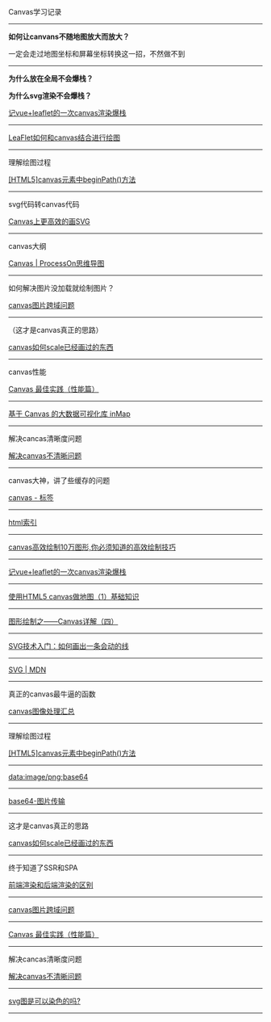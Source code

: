 Canvas学习记录

---

**如何让canvans不随地图放大而放大？**

一定会走过地图坐标和屏幕坐标转换这一招，不然做不到

---

**为什么放在全局不会爆栈？**

**为什么svg渲染不会爆栈？**

[记vue+leaflet的一次canvas渲染爆栈](https://www.cnblogs.com/cqq626/p/9434040.html)

---



[LeaFlet如何和canvas结合进行绘图](https://blog.csdn.net/weixin_40184249/article/details/82530064)



---

理解绘图过程

[[HTML5]canvas元素中beginPath()方法](https://blog.csdn.net/xuyjun/article/details/18099147)

---

svg代码转canvas代码

[Canvas上更高效的画SVG](http://ju.outofmemory.cn/entry/351006)

---

canvas大纲

[Canvas | ProcessOn思维导图](https://www.processon.com/view/5a54b4e5e4b01acda59593dd#map)

---
如何解决图片没加载就绘制图片？

[canvas图片跨域问题](https://www.cnblogs.com/mengff/p/7895279.html)

---

（这才是canvas真正的思路）

[canvas如何scale已经画过的东西](http://www.imooc.com/wenda/detail/501163)

---

canvas性能

[Canvas 最佳实践（性能篇）](https://www.cnblogs.com/mopagunda/p/5622911.html)

---

[基于 Canvas 的大数据可视化库 inMap](https://www.sohu.com/a/213212447_827544)

---

解决cancas清晰度问题

[解决canvas不清晰问题](https://blog.csdn.net/m0_37327931/article/details/77374842)

---

canvas大神，讲了些缓存的问题

[canvas - 标签](https://www.cnblogs.com/axes/tag/canvas/)

---
[html索引](http://whxaxes.github.io/canvas-test/menu.html)

---

[canvas高效绘制10万图形,你必须知道的高效绘制技巧](https://segmentfault.com/a/1190000017133772)

---

[记vue+leaflet的一次canvas渲染爆栈](https://www.cnblogs.com/cqq626/p/9434040.html)

---



[使用HTML5 canvas做地图（1）基础知识](https://www.cnblogs.com/HPhone/p/3426397.html)

---

[图形绘制之——Canvas详解（四）](https://blog.csdn.net/womengmengyan/article/details/48520065)

---

[SVG技术入门：如何画出一条会动的线](http://www.webhek.com/post/animated-line-drawing-in-svg.html)

---
[SVG | MDN](https://developer.mozilla.org/zh-CN/docs/Web/SVG)

---

真正的canvas最牛逼的函数

[canvas图像处理汇总](https://www.cnblogs.com/st-leslie/p/8317850.html?utm_source=debugrun&utm_medium=referral#orgin)

---

理解绘图过程

[[HTML5]canvas元素中beginPath()方法](https://blog.csdn.net/xuyjun/article/details/18099147)

---

[data:image/png;base64](https://blog.csdn.net/a460550542/article/details/72511039)

---

[base64-图片传输](https://blog.csdn.net/u013368397/article/details/82563136)

---

这才是canvas真正的思路

[canvas如何scale已经画过的东西](http://www.imooc.com/wenda/detail/501163)

---
终于知道了SSR和SPA

[前端渲染和后端渲染的区别](https://www.jianshu.com/p/14c3c4f61d90)

---

[canvas图片跨域问题](https://www.cnblogs.com/mengff/p/7895279.html)

---

[Canvas 最佳实践（性能篇）](https://www.cnblogs.com/mopagunda/p/5622911.html)

---

解决cancas清晰度问题

[解决canvas不清晰问题](https://blog.csdn.net/m0_37327931/article/details/77374842)

---

[svg图是可以染色的吗?](h[https://www.baidu.com/s?ie=utf-8&f=8&rsv_bp=1&rsv_idx=1&tn=baidu&wd=svg%E5%9B%BE%E6%98%AF%E5%8F%AF%E4%BB%A5%E6%9F%93%E8%89%B2%E7%9A%84%E5%90%97%EF%BC%9F&oq=konva%2520npm&rsv_pq=86021dc600000db4&rsv_t=d2950XXxSwQWnn5AuJWGDEdDAUIbqrkdAYZ94nTWObsYXqWF4D4TSSMQ%2BNg&rqlang=cn&rsv_enter=1&rsv_dl=tb&inputT=7831&rsv_sug3=40&rsv_sug1=13&rsv_sug7=100&rsv_sug2=0&rsv_sug4=7831](https://www.baidu.com/s?ie=utf-8&f=8&rsv_bp=1&rsv_idx=1&tn=baidu&wd=svg图是可以染色的吗？&oq=konva%20npm&rsv_pq=86021dc600000db4&rsv_t=d2950XXxSwQWnn5AuJWGDEdDAUIbqrkdAYZ94nTWObsYXqWF4D4TSSMQ%2BNg&rqlang=cn&rsv_enter=1&rsv_dl=tb&inputT=7831&rsv_sug3=40&rsv_sug1=13&rsv_sug7=100&rsv_sug2=0&rsv_sug4=7831))

---
